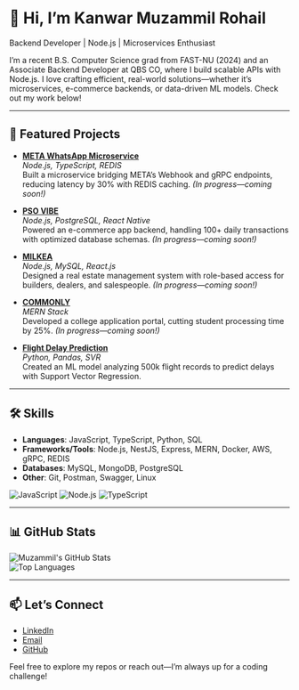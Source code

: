 # 👋 Hi, I’m Kanwar Muzammil Rohail

Backend Developer | Node.js | Microservices Enthusiast

I’m a recent B.S. Computer Science grad from FAST-NU (2024) and an Associate Backend Developer at QBS CO, where I build scalable APIs with Node.js. I love crafting efficient, real-world solutions—whether it’s microservices, e-commerce backends, or data-driven ML models. Check out my work below!

---

## 🚀 Featured Projects

- **[META WhatsApp Microservice](https://github.com/Muzzammil-007/Whatsapp-Chat-Support-Microservice)**  
  _Node.js, TypeScript, REDIS_  
  Built a microservice bridging META’s Webhook and gRPC endpoints, reducing latency by 30% with REDIS caching. *(In progress—coming soon!)*

- **[PSO VIBE](https://github.com/Muzzammil-007/pso-vibe)**  
  _Node.js, PostgreSQL, React Native_  
  Powered an e-commerce app backend, handling 100+ daily transactions with optimized database schemas. *(In progress—coming soon!)*

- **[MILKEA](https://github.com/MuhammadKomail/Milkia-Backend)**  
  _Node.js, MySQL, React.js_  
  Designed a real estate management system with role-based access for builders, dealers, and salespeople. *(In progress—coming soon!)*

- **[COMMONLY](https://github.com/Muzzammil-007/commonly)**  
  _MERN Stack_  
  Developed a college application portal, cutting student processing time by 25%. *(In progress—coming soon!)*

- **[Flight Delay Prediction](https://github.com/Muzzammil-007/Flight-Delay-Prediction)**  
  _Python, Pandas, SVR_  
  Created an ML model analyzing 500k flight records to predict delays with Support Vector Regression.

---

## 🛠️ Skills

- **Languages**: JavaScript, TypeScript, Python, SQL  
- **Frameworks/Tools**: Node.js, NestJS, Express, MERN, Docker, AWS, gRPC, REDIS  
- **Databases**: MySQL, MongoDB, PostgreSQL  
- **Other**: Git, Postman, Swagger, Linux  

![JavaScript](https://img.shields.io/badge/-JavaScript-F7DF1E?style=flat&logo=javascript) ![Node.js](https://img.shields.io/badge/-Node.js-339933?style=flat&logo=nodedotjs) ![TypeScript](https://img.shields.io/badge/-TypeScript-3178C6?style=flat&logo=typescript)

---

## 📊 GitHub Stats

![Muzammil's GitHub Stats](https://github-readme-stats.vercel.app/api?username=Muzzammil-007&show_icons=true&theme=radical&count_private=true&include_all_commits=true&hide_border=true)  
![Top Languages](https://github-readme-stats.vercel.app/api/top-langs/?username=Muzzammil-007&layout=compact&theme=radical&hide=jupyter%20notebook&langs_count=6&hide_border=true)

---

## 📫 Let’s Connect

- [LinkedIn](https://www.linkedin.com/in/muzammil-rohail-169818200/)  
- [Email](mailto:muzzammil606@gmail.com)  
- [GitHub](https://github.com/Muzzammil-007)  

Feel free to explore my repos or reach out—I’m always up for a coding challenge!
